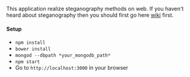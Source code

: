 This application realize steganography methods on web. If you haven't heard about steganography then you should first go here [wiki](https://en.wikipedia.org/wiki/Steganography) first.

#### Setup
- `npm install`
- `bower install`
- `mongod --dbpath *your_mongodb_path*`
- `npm start`
- Go to `http://localhost:3000` in your browser

